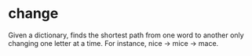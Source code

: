 # change

Given a dictionary, finds the shortest path from one word to another only changing one letter at a time. For instance, nice -> mice -> mace.
